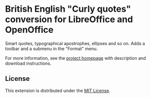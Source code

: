 # British English "Curly quotes" conversion for LibreOffice and OpenOffice

Smart quotes, typographical apostrophes, ellipses and so on. 
 Adds a toolbar and a submenu in the "Format" menu.

For more information, see the [project homepage](https://peter88213.github.io/curly-en-GB) with description and download instructions.


## License

This extension is distributed under the [MIT License](http://www.opensource.org/licenses/mit-license.php).

